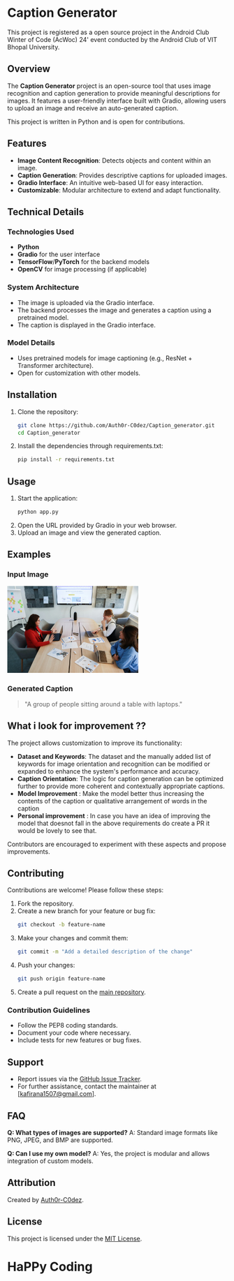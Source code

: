 # Caption Generator

This project is registered as a open source project in the Android Club Winter of Code (AcWoc) 24' event conducted by the Android Club of VIT Bhopal University.

## Overview
The **Caption Generator** project is an open-source tool that uses image recognition and caption generation to provide meaningful descriptions for images. It features a user-friendly interface built with Gradio, allowing users to upload an image and receive an auto-generated caption.

This project is written in Python and is open for contributions.

## Features
- **Image Content Recognition**: Detects objects and content within an image.
- **Caption Generation**: Provides descriptive captions for uploaded images.
- **Gradio Interface**: An intuitive web-based UI for easy interaction.
- **Customizable**: Modular architecture to extend and adapt functionality.

## Technical Details

### Technologies Used
- **Python**
- **Gradio** for the user interface
- **TensorFlow**/**PyTorch** for the backend models
- **OpenCV** for image processing (if applicable)

### System Architecture
- The image is uploaded via the Gradio interface.
- The backend processes the image and generates a caption using a pretrained model.
- The caption is displayed in the Gradio interface.

### Model Details
- Uses pretrained models for image captioning (e.g., ResNet + Transformer architecture).
- Open for customization with other models.

## Installation

1. Clone the repository:
   ```bash
   git clone https://github.com/Auth0r-C0dez/Caption_generator.git
   cd Caption_generator
   ```
2. Install the dependencies through requirements.txt:
   ```bash
   pip install -r requirements.txt
   ```

## Usage

1. Start the application:
   ```bash
   python app.py
   ```
2. Open the URL provided by Gradio in your web browser.
3. Upload an image and view the generated caption.

## Examples

### Input Image
<img src="assets/images/A group of people sitting around a table with laptops.jpg" alt="Example Image" width="300" />

### Generated Caption
> "A group of people sitting around a table with laptops."

## What i look for improvement ??
The project allows customization to improve its functionality:

- **Dataset and Keywords**: The dataset and the manually added list of keywords for image orientation and recognition can be modified or expanded to enhance the system's performance and accuracy.
- **Caption Orientation**: The logic for caption generation can be optimized further to provide more coherent and contextually appropriate captions.
- **Model Improvement** : Make the model better thus increasing the contents of the caption or qualitative arrangement of words in the caption
- **Personal improvement** : In case you have an idea of improving the model that doesnot fall in the above requirements do create a PR it would be lovely to see that.

Contributors are encouraged to experiment with these aspects and propose improvements.

## Contributing
Contributions are welcome! Please follow these steps:

1. Fork the repository.
2. Create a new branch for your feature or bug fix:
   ```bash
   git checkout -b feature-name
   ```
3. Make your changes and commit them:
   ```bash
   git commit -m "Add a detailed description of the change"
   ```
4. Push your changes:
   ```bash
   git push origin feature-name
   ```
5. Create a pull request on the [main repository](https://github.com/Auth0r-C0dez/Caption_generator).

### Contribution Guidelines
- Follow the PEP8 coding standards.
- Document your code where necessary.
- Include tests for new features or bug fixes.

## Support
- Report issues via the [GitHub Issue Tracker](https://github.com/Auth0r-C0dez/Caption_generator/issues).
- For further assistance, contact the maintainer at [kafirana1507@gmail.com].

## FAQ

**Q: What types of images are supported?**
A: Standard image formats like PNG, JPEG, and BMP are supported.

**Q: Can I use my own model?**
A: Yes, the project is modular and allows integration of custom models.

## Attribution
Created by [Auth0r-C0dez](https://github.com/Auth0r-C0dez).

## License
This project is licensed under the [MIT License](LICENSE).

# HaPPy Coding
